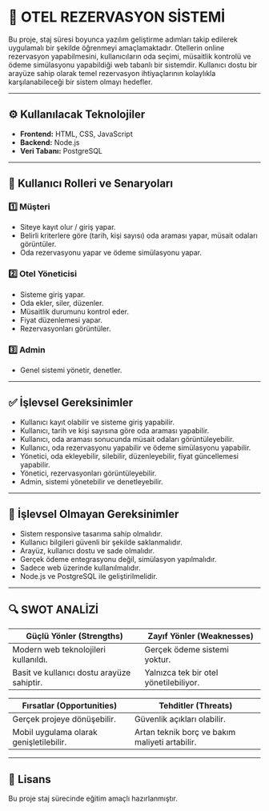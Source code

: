 # 🏨 OTEL REZERVASYON SİSTEMİ

Bu proje, staj süresi boyunca yazılım geliştirme adımları takip edilerek uygulamalı bir şekilde öğrenmeyi amaçlamaktadır.
Otellerin online rezervasyon yapabilmesini, kullanıcıların oda seçimi, müsaitlik kontrolü ve ödeme simülasyonu yapabildiği web tabanlı bir sistemdir.
Kullanıcı dostu bir arayüze sahip olarak temel rezervasyon ihtiyaçlarının kolaylıkla karşılanabileceği bir sistem olmayı hedefler.

---

## ⚙️ Kullanılacak Teknolojiler

- **Frontend:** HTML, CSS, JavaScript
- **Backend:** Node.js
- **Veri Tabanı:** PostgreSQL

---

## 👥 Kullanıcı Rolleri ve Senaryoları

### 1️⃣ Müşteri
- Siteye kayıt olur / giriş yapar.
- Belirli kriterlere göre (tarih, kişi sayısı) oda araması yapar, müsait odaları görüntüler.
- Oda rezervasyonu yapar ve ödeme simülasyonu yapar.

### 2️⃣ Otel Yöneticisi
- Sisteme giriş yapar.
- Oda ekler, siler, düzenler.
- Müsaitlik durumunu kontrol eder.
- Fiyat düzenlemesi yapar.
- Rezervasyonları görüntüler.

### 3️⃣ Admin
- Genel sistemi yönetir, denetler.

---


## ✅ İşlevsel Gereksinimler

- Kullanıcı kayıt olabilir ve sisteme giriş yapabilir.
- Kullanıcı, tarih ve kişi sayısına göre oda araması yapabilir.
- Kullanıcı, oda araması sonucunda müsait odaları görüntüleyebilir.
- Kullanıcı, oda rezervasyonu yapabilir ve ödeme simülasyonu yapabilir.
- Yönetici, oda ekleyebilir, silebilir, düzenleyebilir, fiyat güncellemesi yapabilir.
- Yönetici, rezervasyonları görüntüleyebilir.
- Admin, sistemi yönetebilir ve denetleyebilir.

---

## 🚫 İşlevsel Olmayan Gereksinimler

- Sistem responsive tasarıma sahip olmalıdır.
- Kullanıcı bilgileri güvenli bir şekilde saklanmalıdır.
- Arayüz, kullanıcı dostu ve sade olmalıdır.
- Gerçek ödeme entegrasyonu değil, simülasyon yapılmalıdır.
- Sadece web üzerinde kullanılmalıdır.
- Node.js ve PostgreSQL ile geliştirilmelidir.

---

## 🔍 SWOT ANALİZİ

| Güçlü Yönler (Strengths) | Zayıf Yönler (Weaknesses) |
|--------------------------|---------------------------|
| Modern web teknolojileri kullanıldı. | Gerçek ödeme sistemi yoktur. |
| Basit ve kullanıcı dostu arayüze sahiptir. | Yalnızca tek bir otel yönetilebiliyor. |

| Fırsatlar (Opportunities) | Tehditler (Threats) |
|---------------------------|---------------------|
| Gerçek projeye dönüşebilir. | Güvenlik açıkları olabilir. |
| Mobil uygulama olarak genişletilebilir. | Artan teknik borç ve bakım maliyeti artabilir. |

---


## 📝 Lisans

Bu proje staj sürecinde eğitim amaçlı hazırlanmıştır.
